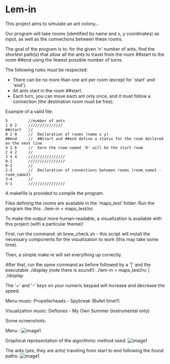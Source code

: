 # Lem-in

This project aims to simulate an ant colony...

Our program will take rooms (identified by name and x, y coordinates) as input, as well as the connections between these rooms.

The goal of the program is to: for the given 'n' number of ants, find the shortest path(s) that allow all the ants to travel from the room ##start to the room ##end using the fewest possible number of turns.

The following rules must be respected:
  - There can be no more than one ant per room (except for 'start' and 'end').
  - All ants start in the room ##start.
  - Each turn, you can move each ant only once, and it must follow a connection (the destination room must be free).
  
Example of a valid file:
  
```
5         //number of ants
1 0 2     ///////////////
##start   //
0 2 0     //  Declaration of rooms (name x y)
##end     //  ##start and ##end define a status for the room declared on the next line
4 2 6     //  here the room named '0' will be the start room
2 4 2     //
3 4 4     ////////////////
0-1       ////////////////
0-2       //
2-3       //  Declaration of connections between rooms (room_name1 - room_name2)
3-4       //
4-1       ////////////////
```

A makefile is provided to compile the program.

Files defining the rooms are available in the 'maps_test' folder.
Run the program like this: ./lem-in < maps_test/nc

To make the output more human-readable, a visualization is available with this project (with a particular theme)!

First, run the command: sh brew_check.sh - this script will install the necessary components for the visualization to work (this may take some time).

Then, a simple make re will set everything up correctly.

After that, run the same command as before followed by a '|' and the executable ./display (note there is sound!):
./lem-in < maps_test/nc | ./display

The '+' and '-' keys on your numeric keypad will increase and decrease the speed.

Menu music: Propellerheads - Spybreak (Bullet time!!)

Visualization music: Deftones - My Own Summer (instrumental only)

Some screenshots:

Menu :
![image1](https://github.com/ncoursol/Lem-in/blob/master/img/screenshot/image1.png)

Graphical representation of the algorithmic method used:
![image1](https://github.com/ncoursol/Lem-in/blob/master/img/screenshot/image2.png)

The ants (yes, they are ants) traveling from start to end following the found paths:
![image1](https://github.com/ncoursol/Lem-in/blob/master/img/screenshot/image3.png)

